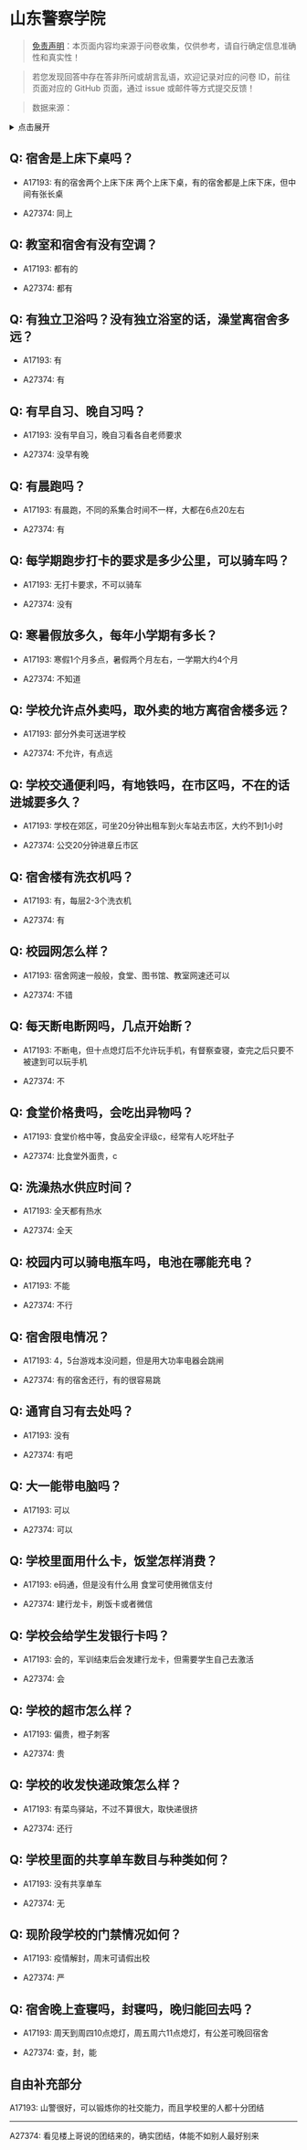 # 山东警察学院

> [免责声明](https://colleges.chat/#_3)：本页面内容均来源于问卷收集，仅供参考，请自行确定信息准确性和真实性！

> 若您发现回答中存在答非所问或胡言乱语，欢迎记录对应的问卷 ID，前往页面对应的 GitHub 页面，通过 issue 或邮件等方式提交反馈！

> 数据来源：

<details><summary>点击展开</summary>
<ul>
<li>A17193: 匿名 (2023 年 05 月)</li>
<li>A27374: 匿名 (2024 年 12 月)</li>
</ul>
</details>

## Q: 宿舍是上床下桌吗？

- A17193: 有的宿舍两个上床下床 两个上床下桌，有的宿舍都是上床下床，但中间有张长桌

- A27374: 同上

## Q: 教室和宿舍有没有空调？

- A17193: 都有的

- A27374: 都有

## Q: 有独立卫浴吗？没有独立浴室的话，澡堂离宿舍多远？

- A17193: 有

- A27374: 有

## Q: 有早自习、晚自习吗？

- A17193: 没有早自习，晚自习看各自老师要求

- A27374: 没早有晚

## Q: 有晨跑吗？

- A17193: 有晨跑，不同的系集合时间不一样，大都在6点20左右

- A27374: 有

## Q: 每学期跑步打卡的要求是多少公里，可以骑车吗？

- A17193: 无打卡要求，不可以骑车

- A27374: 没有

## Q: 寒暑假放多久，每年小学期有多长？

- A17193: 寒假1个月多点，暑假两个月左右，一学期大约4个月

- A27374: 不知道

## Q: 学校允许点外卖吗，取外卖的地方离宿舍楼多远？

- A17193: 部分外卖可送进学校

- A27374: 不允许，有点远

## Q: 学校交通便利吗，有地铁吗，在市区吗，不在的话进城要多久？

- A17193: 学校在郊区，可坐20分钟出租车到火车站去市区，大约不到1小时

- A27374: 公交20分钟进章丘市区

## Q: 宿舍楼有洗衣机吗？

- A17193: 有，每层2-3个洗衣机

- A27374: 有

## Q: 校园网怎么样？

- A17193: 宿舍网速一般般，食堂、图书馆、教室网速还可以

- A27374: 不错

## Q: 每天断电断网吗，几点开始断？

- A17193: 不断电，但十点熄灯后不允许玩手机，有督察查寝，查完之后只要不被逮到可以玩手机

- A27374: 不

## Q: 食堂价格贵吗，会吃出异物吗？

- A17193: 食堂价格中等，食品安全评级c，经常有人吃坏肚子

- A27374: 比食堂外面贵，c

## Q: 洗澡热水供应时间？

- A17193: 全天都有热水

- A27374: 全天

## Q: 校园内可以骑电瓶车吗，电池在哪能充电？

- A17193: 不能

- A27374: 不行

## Q: 宿舍限电情况？

- A17193: 4，5台游戏本没问题，但是用大功率电器会跳闸

- A27374: 有的宿舍还行，有的很容易跳

## Q: 通宵自习有去处吗？

- A17193: 没有

- A27374: 有吧

## Q: 大一能带电脑吗？

- A17193: 可以

- A27374: 可以

## Q: 学校里面用什么卡，饭堂怎样消费？

- A17193: e码通，但是没有什么用 食堂可使用微信支付

- A27374: 建行龙卡，刷饭卡或者微信

## Q: 学校会给学生发银行卡吗？

- A17193: 会的，军训结束后会发建行龙卡，但需要学生自己去激活

- A27374: 会

## Q: 学校的超市怎么样？

- A17193: 偏贵，橙子刺客

- A27374: 贵

## Q: 学校的收发快递政策怎么样？

- A17193: 有菜鸟驿站，不过不算很大，取快递很挤

- A27374: 还行

## Q: 学校里面的共享单车数目与种类如何？

- A17193: 没有共享单车

- A27374: 无

## Q: 现阶段学校的门禁情况如何？

- A17193: 疫情解封，周末可请假出校

- A27374: 严

## Q: 宿舍晚上查寝吗，封寝吗，晚归能回去吗？

- A17193: 周天到周四10点熄灯，周五周六11点熄灯，有公差可晚回宿舍

- A27374: 查，封，能

## 自由补充部分

A17193: 山警很好，可以锻炼你的社交能力，而且学校里的人都十分团结

***

A27374: 看见楼上哥说的团结来的，确实团结，体能不如别人最好别来